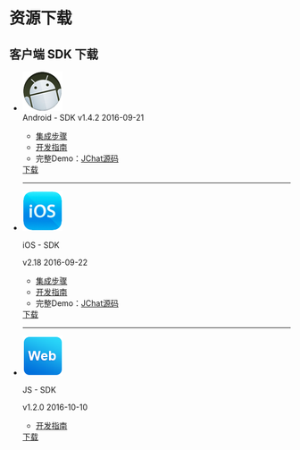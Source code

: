 # 资源下载
## 客户端 SDK 下载



<div class="download">
    <ul>
        <li>
            <div class="download-left">
                <div class="download-image">
                    <img src="../image/resource_android.png">
                </div>
            </div>
            <div class="download-right">
                <div class="download-title">
                    <span id="release-title">Android - SDK</span>
                    <span id="release-version">v1.4.2</span>
                    <span id="release-time">2016-09-21</span>
                </div>
                <div class="download-info">
                    <ul class="download-info-ul">
                        <li><a href="../client/jmessage_android_guide">集成步骤</a></li>
                        <li><a href="../client/im_sdk_android/">开发指南</a></li>
                        <li>完整Demo：<a href="../client/im_sdk_android/">JChat源码</a></li>
                        <div style=" clear:both; visibility:hidden;">
                    </ul>
                    </div>
                    <div class="download-icon">
                        <a href="https://www.jiguang.cn/downloads/sdk/im_android/">下载</a>
                    </div>
                </div>
                <div class="hr">
                <hr />
                </div>
        </li>
        <li>
            <div class="download-left">
                <div class="download-image">
                    <img src="../image/resource_ios.png">
                </div>
            </div>
            <div class="download-right">
                <div class="download-title">
                    <p id="release-title">iOS - SDK</p>
                    <span id="release-version">v2.18</span>
                    <span id="release-time">2016-09-22</span>
                </div>
                <div class="download-info">
                    <ul class="download-info-ul">
                        <li><a href="../client/jmessage_ios_guide/">集成步骤</a></li>
                        <li><a href="../client/im_sdk_ios/">开发指南</a></li>
                        <li>完整Demo：<a href="../client/im_sdk_ios/">JChat源码</a></li>
                        <div style=" clear:both; visibility:hidden;">
                    </ul>
                    </div>
                    <div class="download-icon">
                        <a href="https://www.jiguang.cn/downloads/sdk/im_ios/">下载</a>
                    </div>
                </div>
                <div class="hr">
                <hr />
                </div>
        </li>
        <li>
            <div class="download-left">
                <div class="download-image">
                    <img src="../image/resource_js.png">
                </div>
            </div>
            <div class="download-right">
                <div class="download-title">
                    <p id="release-title">JS - SDK</p>
                    <span id="release-version">v1.2.0</span>
                    <span id="release-time">2016-10-10</span>
                </div>
                <div class="download-info">
                    <ul class="download-info-ul">
                        <li><a href="../client/im_sdk_js/">开发指南</a></li>
                        <div style=" clear:both; visibility:hidden;">
                    </ul>
                    </div>
                    <div class="download-icon">
                        <a href="https://www.jiguang.cn/downloads/sdk/im_js/">下载</a>
                    </div>
                </div>
        </li>
        <div style=" clear:both; visibility:hidden;">
    </ul>
    </div>